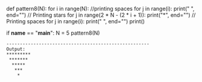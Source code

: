 def pattern8(N):
    for i in range(N):
        //printing spaces
        for j in range(i):
            print(" ", end="")
        // Printing stars
        for j in range(2 * N - (2 * i + 1)):
            print("*", end="")
        // Printing spaces 
        for j in range(i):
            print(" ", end="")
        print()

if __name__ == "__main__":
    N = 5
    pattern8(N)


    -----------------------------------------------------
    Output:
    *********
     ******* 
      *****  
       ***
        *   

